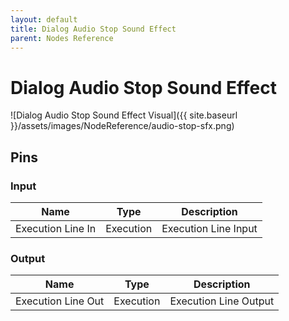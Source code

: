 ```yaml
---
layout: default
title: Dialog Audio Stop Sound Effect
parent: Nodes Reference
---
```

# Dialog Audio Stop Sound Effect

![Dialog Audio Stop Sound Effect Visual]({{ site.baseurl }}/assets/images/NodeReference/audio-stop-sfx.png)

## Pins

### Input

| Name | Type | Description |
| --- | --- | --- |
| Execution Line In | Execution | Execution Line Input |

### Output

| Name | Type | Description |
| --- | --- | --- |
| Execution Line Out | Execution | Execution Line Output ||